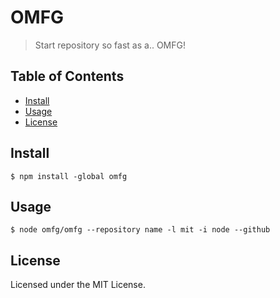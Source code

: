 # OMFG

> Start repository so fast as a.. OMFG!


## Table of Contents
- [Install](#Install)
- [Usage](#Usage)
- [License](#License)

## Install
```
$ npm install -global omfg
```


## Usage

```
$ node omfg/omfg --repository name -l mit -i node --github
```


## License

Licensed under the MIT License.
